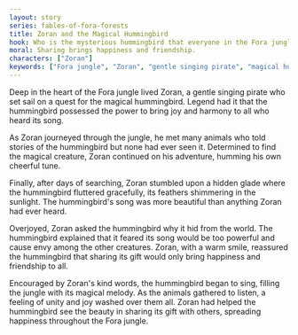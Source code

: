 ```yaml
---
layout: story
series: fables-of-fora-forests
title: Zoran and the Magical Hummingbird
hook: Who is the mysterious hummingbird that everyone in the Fora jungle talks about?
moral: Sharing brings happiness and friendship.
characters: ["Zoran"]
keywords: ["Fora jungle", "Zoran", "gentle singing pirate", "magical hummingbird", "joy", "harmony", "friendship", "unity", "sharing", "happiness"]
---
```


Deep in the heart of the Fora jungle lived Zoran, a gentle singing pirate who set sail on a quest for the magical hummingbird. Legend had it that the hummingbird possessed the power to bring joy and harmony to all who heard its song.

As Zoran journeyed through the jungle, he met many animals who told stories of the hummingbird but none had ever seen it. Determined to find the magical creature, Zoran continued on his adventure, humming his own cheerful tune.

Finally, after days of searching, Zoran stumbled upon a hidden glade where the hummingbird fluttered gracefully, its feathers shimmering in the sunlight. The hummingbird's song was more beautiful than anything Zoran had ever heard.

Overjoyed, Zoran asked the hummingbird why it hid from the world. The hummingbird explained that it feared its song would be too powerful and cause envy among the other creatures. Zoran, with a warm smile, reassured the hummingbird that sharing its gift would only bring happiness and friendship to all.

Encouraged by Zoran's kind words, the hummingbird began to sing, filling the jungle with its magical melody. As the animals gathered to listen, a feeling of unity and joy washed over them all. Zoran had helped the hummingbird see the beauty in sharing its gift with others, spreading happiness throughout the Fora jungle.
